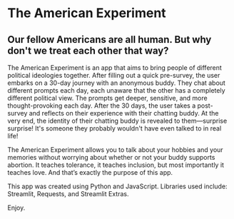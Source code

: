 # The American Experiment
## Our fellow Americans are all human. But why don't we treat each other that way?

The American Experiment is an app that aims to bring people of different political ideologies together. After filling out a quick pre-survey, the user embarks on a 30-day journey with an anonymous buddy. They chat about different prompts each day, each unaware that the other has a completely different political view. The prompts get deeper, sensitive, and more thought-provoking each day. After the 30 days, the user takes a post-survey and reflects on their experience with their chatting buddy. At the very end, the identity of their chatting buddy is revealed to them—surprise surprise! It's someone they probably wouldn't have even talked to in real life!

The American Experiment allows you to talk about your hobbies and your memories without worrying about whether or not your buddy supports abortion. It teaches tolerance, it teaches inclusion, but most importantly it teaches love. And that’s exactly the purpose of this app.

This app was created using Python and JavaScript. Libraries used include: Streamlit, Requests, and Streamlit Extras.

Enjoy.
